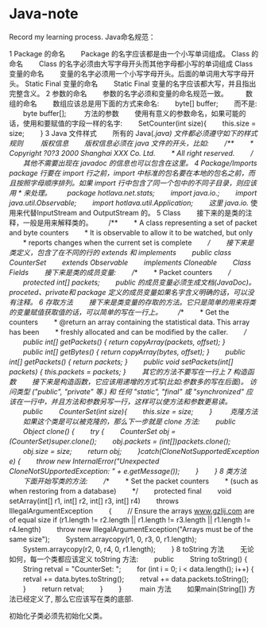 # Java-note
Record my learning process.
Java命名规范：

1 
  Package 的命名
　　Package 的名字应该都是由一个小写单词组成。
Class 的命名
　　Class 的名字必须由大写字母开头而其他字母都小写的单词组成
Class 变量的命名
　　变量的名字必须用一个小写字母开头。后面的单词用大写字母开头。
Static Final 变量的命名
　　Static Final 变量的名字应该都大写，并且指出完整含义。
2
  参数的命名
　　参数的名字必须和变量的命名规范一致。
　　
数组的命名
　　数组应该总是用下面的方式来命名:
　　byte[] buffer;
　　而不是:
　　byte buffer[];
　　
方法的参数
　　使用有意义的参数命名，如果可能的话，使用和要赋值的字段一样的名字:
　　SetCounter(int size){
　　this.size = size;
　　}
3
  Java 文件样式
　　所有的 Java(*.java) 文件都必须遵守如下的样式规则
　　
版权信息
　　版权信息必须在 java 文件的开头，比如:
　　/**
　　* Copyright ?0?3 2000 Shanghai XXX Co. Ltd.
　　* All right reserved.
　　*/
　　其他不需要出现在 javadoc 的信息也可以包含在这里。
4
  Package/Imports
package 行要在 import 行之前，import 中标准的包名要在本地的包名之前，而且按照字母顺序排列。如果 import 行中包含了同一个包中的不同子目录，则应该用 * 来处理。
　　package hotlava.net.stats;
　　import java.io.*;
　　import java.util.Observable;
　　import hotlava.util.Application;
　　这里 java.io.* 使用来代替InputStream and OutputStream 的。
5
  Class
　　接下来的是类的注释，一般是用来解释类的。
　　/**
　　* A class representing a set of packet and byte counters
　　* It is observable to allow it to be watched, but only
　　* reports changes when the current set is complete
　　*/
　　接下来是类定义，包含了在不同的行的 extends 和 implements
　　public class CounterSet
　　extends Observable
　　implements Cloneable
　　Class Fields
　　接下来是类的成员变量:
　　/**
　　* Packet counters
　　*/
　　protected int[] packets;
　　public 的成员变量必须生成文档(JavaDoc)。proceted、private和 package 定义的成员变量如果名字含义明确的话，可以没有注释。
6
  存取方法
　　接下来是类变量的存取的方法。它只是简单的用来将类的变量赋值获取值的话，可以简单的写在一行上。
　　/**
　　* Get the counters
　　* @return an array containing the statistical data. This array has been
　　* freshly allocated and can be modified by the caller.
　　*/
　　public int[] getPackets() { return copyArray(packets, offset); }
　　public int[] getBytes() { return copyArray(bytes, offset); }
　　public int[] getPackets() { return packets; }
　　public void setPackets(int[] packets) { this.packets = packets; }
　　其它的方法不要写在一行上
7
  构造函数
　　接下来是构造函数，它应该用递增的方式写(比如:参数多的写在后面)。
访问类型 ("public", "private" 等.) 和 任何 "static", "final" 或 "synchronized" 应该在一行中，并且方法和参数另写一行，这样可以使方法和参数更易读。
　　public
　　CounterSet(int size){
　　this.size = size;
　　}
　　
克隆方法
　　如果这个类是可以被克隆的，那么下一步就是 clone 方法:
　　public
　　Object clone() {
　　try {
　　CounterSet obj = (CounterSet)super.clone();
　　obj.packets = (int[])packets.clone();
　　obj.size = size;
　　return obj;
　　}catch(CloneNotSupportedException e) {
　　throw new InternalError("Unexpected CloneNotSUpportedException: " + e.getMessage());
　　}
　　}
8
  类方法
　　下面开始写类的方法:
　　/**
　　* Set the packet counters
　　* (such as when restoring from a database)
　　*/
　　protected final
　　void setArray(int[] r1, int[] r2, int[] r3, int[] r4)
　　throws IllegalArgumentException
　　{
　　// Ensure the arrays www.gzlij.com are of equal size
if (r1.length != r2.length || r1.length != r3.length || r1.length != r4.length)
　　throw new IllegalArgumentException("Arrays must be of the same size");
　　System.arraycopy(r1, 0, r3, 0, r1.length);
　　System.arraycopy(r2, 0, r4, 0, r1.length);
　　}
8
  toString 方法
　　无论如何，每一个类都应该定义 toString 方法:
　　public
　　String toString() {
　　String retval = "CounterSet: ";
　　for (int i = 0; i < data.length(); i++) {
　　retval += data.bytes.toString();
　　retval += data.packets.toString();
　　}
　　return retval;
　　}
　　}
　　
main 方法
　　如果main(String[]) 方法已经定义了, 那么它应该写在类的底部.
 
初始化子类必须先初始化父类。

